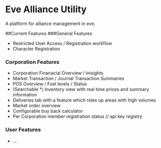 # Eve Alliance Utility
A platform for alliance management in eve.

##Current Features
###General Features
* Restricted User Access / Registration workflow
* Character Registration

### Corporation Features
* Corporation Finanacial Overview / Inisights
* Market Transaction / Journal Transaction Summaries
* POS Overview / Fuel levels / Status
* (Searchable *) Inventory view with real time prices and summary information
* Deliveries tab with a feature which roles up areas with high volumes
* Market order overview
* Configurable buy back calculator
* Per Corporation member registration status // api key registry

### User Features
* ...


